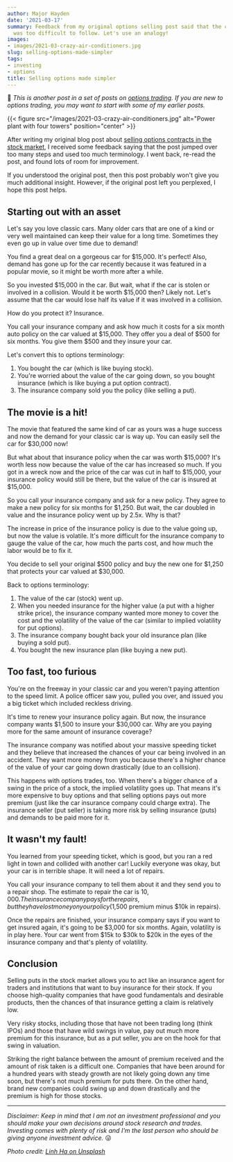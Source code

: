```yaml
---
author: Major Hayden
date: '2021-03-17'
summary: Feedback from my original options selling post said that the concept
  was too difficult to follow. Let's use an analogy!
images:
- images/2021-03-crazy-air-conditioners.jpg
slug: selling-options-made-simpler
tags:
- investing
- options
title: Selling options made simpler
---
```


🤔 *This is another post in a set of posts on [options trading]. If you are
new to options trading, you may want to start with some of my earlier posts.*

[options trading]: /tags/options/

{{< figure src="/images/2021-03-crazy-air-conditioners.jpg" alt="Power plant with four towers" position="center" >}}

After writing my original blog post about [selling options contracts in the
stock market], I received some feedback saying that the post jumped over too
many steps and used too much terminology. I went back, re-read the post, and
found lots of room for improvement.

If you understood the original post, then this post probably won't give you
much additional insight. However, if the original post left you perplexed, I
hope this post helps.

[selling options contracts in the stock market]: /2020/12/07/the-dark-side-selling-options/

## Starting out with an asset

Let's say you love classic cars. Many older cars that are one of a kind or
very well maintained can keep their value for a long time. Sometimes they even
go up in value over time due to demand!

You find a great deal on a gorgeous car for $15,000. It's perfect! Also,
demand has gone up for the car recently because it was featured in a popular
movie, so it might be worth more after a while.

So you invested $15,000 in the car. But wait, what if the car is stolen or
involved in a collision. Would it be worth $15,000 then? Likely not. Let's
assume that the car would lose half its value if it was involved in a
collision.

How do you protect it? Insurance.

You call your insurance company and ask how much it costs for a six month auto
policy on the car valued at $15,000. They offer you a deal of $500 for six
months. You give them $500 and they insure your car.

Let's convert this to options terminology:

1. You bought the car (which is like buying stock).
2. You're worried about the value of the car going down, so you bought
   insurance (which is like buying a put option contract).
3. The insurance company sold you the policy (like selling a put).

## The movie is a hit!

The movie that featured the same kind of car as yours was a huge success and
now the demand for your classic car is way up. You can easily sell the car for
$30,000 now!

But what about that insurance policy when the car was worth $15,000? It's
worth less now because the value of the car has increased so much. If you got
in a wreck now and the price of the car was cut in half to $15,000, your
insurance policy would still be there, but the value of the car is insured at
$15,000.

So you call your insurance company and ask for a new policy. They agree to
make a new policy for six months for $1,250. But wait, the car doubled in
value and the insurance policy went up by 2.5x. Why is that?

The increase in price of the insurance policy is due to the value going up,
but now the value is volatile. It's more difficult for the insurance company
to gauge the value of the car, how much the parts cost, and how much the labor
would be to fix it.

You decide to sell your original $500 policy and buy the new one for $1,250
that protects your car valued at $30,000.

Back to options terminology:

1. The value of the car (stock) went up.
2. When you needed insurance for the higher value (a put with a higher strike
   price), the insurance company wanted more money to cover the cost and the
   volatility of the value of the car (similar to implied volatility for put
   options).
3. The insurance company bought back your old insurance plan (like buying a
   sold put).
4. You bought the new insurance plan (like buying a new put).

## Too fast, too furious

You're on the freeway in your classic car and you weren't paying attention to
the speed limit. A police officer saw you, pulled you over, and issued you a
big ticket which included reckless driving.

It's time to renew your insurance policy again. But now, the insurance company
wants $1,500 to insure your $30,000 car. Why are you paying more for the same
amount of insurance coverage?

The insurance company was notified about your massive speeding ticket and they
believe that increased the chances of your car being involved in an accident.
They want more money from you because there's a higher chance of the value of
your car going down drastically (due to an collision).

This happens with options trades, too. When there's a bigger chance of a swing
in the price of a stock, the implied volatility goes up. That means it's more
expensive to buy options and that selling options pays out more premium (just
like the car insurance company could charge extra). The insurance seller (put
seller) is taking more risk by selling insurance (puts) and demands to be paid
more for it.

## It wasn't my fault!

You learned from your speeding ticket, which is good, but you ran a red light
in town and collided with another car! Luckily everyone was okay, but your car
is in terrible shape. It will need a lot of repairs.

You call your insurance company to tell them about it and they send you to a
repair shop. The estimate to repair the car is $10,000. The insurance company
pays for the repairs, but they have lost money on your policy ($1,500 premium
minus $10k in repairs).

Once the repairs are finished, your insurance company says if you want to get
insured again, it's going to be $3,000 for six months. Again, volatility is in
play here. Your car went from $15k to $30k to $20k in the eyes of the
insurance company and that's plenty of volatility.

## Conclusion

Selling puts in the stock market allows you to act like an insurance agent for
traders and institutions that want to buy insurance for their stock. If you
choose high-quality companies that have good fundamentals and desirable
products, then the chances of that insurance getting a claim is relatively low.

Very risky stocks, including those that have not been trading long (think
IPOs) and those that have wild swings in value, pay out much more premium for
this insurance, but as a put seller, you are on the hook for that swing in
valuation.

Striking the right balance between the amount of premium received and the
amount of risk taken is a difficult one. Companies that have been around for a
hundred years with steady growth are not likely going down any time soon, but
there's not much premium for puts there. On the other hand, brand new
companies could swing up and down drastically and the premium is high for
those stocks.

----

*Disclaimer: Keep in mind that I am not an investment professional and you
should make your own decisions around stock research and trades. Investing
comes with plenty of risk and I'm the last person who should be giving anyone
investment advice.* 😜

*Photo credit: [Linh Ha on Unsplash](https://unsplash.com/photos/KN8W0Q8H3gI)*
